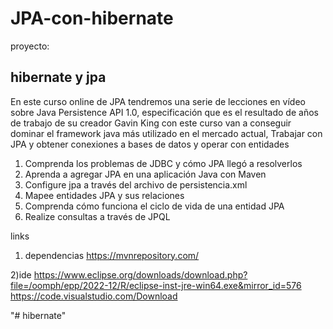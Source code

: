# <h1>JPA-con-hibernate</h1>

proyecto: <h2>hibernate y jpa</h2>

En este curso online de JPA tendremos una serie de lecciones en vídeo sobre Java Persistence API 1.0, especificación que es el resultado de años de trabajo de su creador Gavin King con este curso van a conseguir dominar el framework java más utilizado en el mercado actual, Trabajar con JPA  y obtener conexiones a bases de datos y operar con entidades

<ol>
  <li>Comprenda los problemas de JDBC y cómo JPA llegó a resolverlos</li>
  <li>Aprenda a agregar JPA en una aplicación Java con Maven</li>
  <li>Configure jpa a través del archivo de persistencia.xml</li>
  <li>Mapee entidades JPA y sus relaciones</li>
  <li>Comprenda cómo funciona el ciclo de vida de una entidad JPA</li>
  <li>Realize consultas a través de JPQL</li>
</ol>

links

1) dependencias
<a>https://mvnrepository.com/</a>

2)ide
https://www.eclipse.org/downloads/download.php?file=/oomph/epp/2022-12/R/eclipse-inst-jre-win64.exe&mirror_id=576
https://code.visualstudio.com/Download

"# hibernate" 
